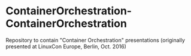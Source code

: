 # ContainerOrchestration-ContainerOrchestration
Repository to contain "Container Orchestration" presentations
(originally presented at LinuxCon Europe, Berlin, Oct. 2016)

